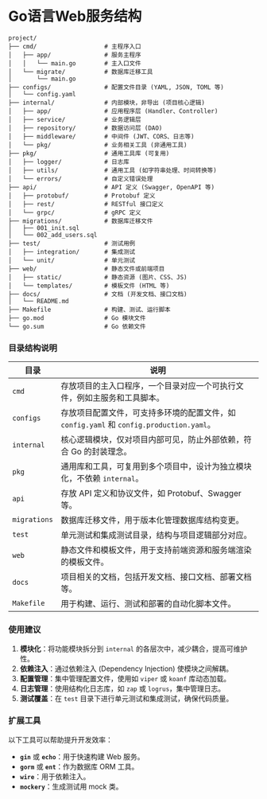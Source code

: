 # Go语言Web服务结构

```plaintext
project/
├── cmd/                   # 主程序入口
│   ├── app/               # 服务主程序
│   │   └── main.go        # 主入口文件
│   └── migrate/           # 数据库迁移工具
│       └── main.go
├── configs/               # 配置文件目录 (YAML, JSON, TOML 等)
│   └── config.yaml
├── internal/              # 内部模块，非导出 (项目核心逻辑)
│   ├── app/               # 应用程序层 (Handler、Controller)
│   ├── service/           # 业务逻辑层
│   ├── repository/        # 数据访问层 (DAO)
│   ├── middleware/        # 中间件 (JWT、CORS、日志等)
│   └── pkg/               # 业务相关工具 (非通用工具)
├── pkg/                   # 通用工具库 (可复用)
│   ├── logger/            # 日志库
│   ├── utils/             # 通用工具 (如字符串处理、时间转换等)
│   └── errors/            # 自定义错误处理
├── api/                   # API 定义 (Swagger, OpenAPI 等)
│   ├── protobuf/          # Protobuf 定义
│   ├── rest/              # RESTful 接口定义
│   └── grpc/              # gRPC 定义
├── migrations/            # 数据库迁移文件
│   ├── 001_init.sql
│   └── 002_add_users.sql
├── test/                  # 测试用例
│   ├── integration/       # 集成测试
│   └── unit/              # 单元测试
├── web/                   # 静态文件或前端项目
│   ├── static/            # 静态资源 (图片、CSS、JS)
│   └── templates/         # 模板文件 (HTML 等)
├── docs/                  # 文档 (开发文档、接口文档)
│   └── README.md
├── Makefile               # 构建、测试、运行脚本
├── go.mod                 # Go 模块文件
└── go.sum                 # Go 依赖文件
```

### 目录结构说明

| **目录**     | **说明**                                                     |
| ------------ | ------------------------------------------------------------ |
| `cmd`        | 存放项目的主入口程序，一个目录对应一个可执行文件，例如主服务和工具脚本。 |
| `configs`    | 存放项目配置文件，可支持多环境的配置文件，如 `config.yaml` 和 `config.production.yaml`。 |
| `internal`   | 核心逻辑模块，仅对项目内部可见，防止外部依赖，符合 Go 的封装理念。 |
| `pkg`        | 通用库和工具，可复用到多个项目中，设计为独立模块化，不依赖 `internal`。 |
| `api`        | 存放 API 定义和协议文件，如 Protobuf、Swagger 等。           |
| `migrations` | 数据库迁移文件，用于版本化管理数据库结构变更。               |
| `test`       | 单元测试和集成测试目录，结构与项目逻辑部分对应。             |
| `web`        | 静态文件和模板文件，用于支持前端资源和服务端渲染的模板文件。 |
| `docs`       | 项目相关的文档，包括开发文档、接口文档、部署文档等。         |
| `Makefile`   | 用于构建、运行、测试和部署的自动化脚本文件。                 |

### 使用建议

1. **模块化**：将功能模块拆分到 `internal` 的各层次中，减少耦合，提高可维护性。
2. **依赖注入**：通过依赖注入 (Dependency Injection) 使模块之间解耦。
3. **配置管理**：集中管理配置文件，使用如 `viper` 或 `koanf` 库动态加载。
4. **日志管理**：使用结构化日志库，如 `zap` 或 `logrus`，集中管理日志。
5. **测试覆盖**：在 `test` 目录下进行单元测试和集成测试，确保代码质量。

### 扩展工具

以下工具可以帮助提升开发效率：

- **`gin`** 或 **`echo`**：用于快速构建 Web 服务。
- **`gorm`** 或 **`ent`**：作为数据库 ORM 工具。
- **`wire`**：用于依赖注入。
- **`mockery`**：生成测试用 mock 类。